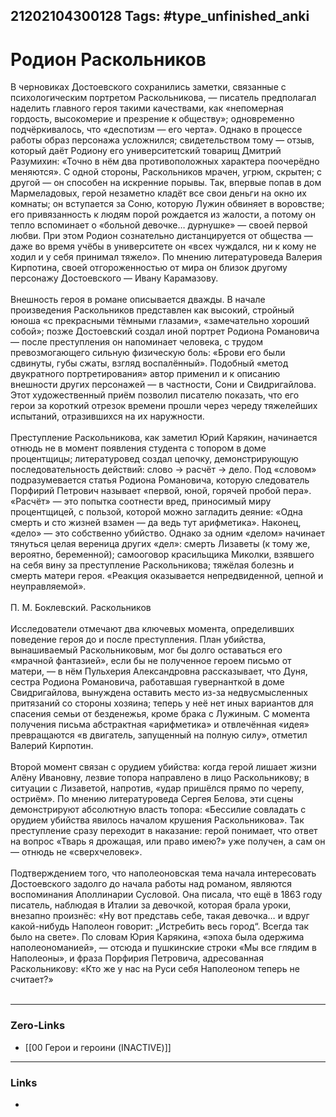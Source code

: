 21202104300128
Tags: #type_unfinished_anki 
---
# Родион Раскольников

В черновиках Достоевского сохранились заметки, связанные с психологическим портретом Раскольникова, — писатель предполагал наделить главного героя такими качествами, как «непомерная гордость, высокомерие и презрение к обществу»; одновременно подчёркивалось, что «деспотизм — его черта». Однако в процессе работы образ персонажа усложнился; свидетельством тому — отзыв, который даёт Родиону его университетский товарищ Дмитрий Разумихин: «Точно в нём два противоположных характера поочерёдно меняются». С одной стороны, Раскольников мрачен, угрюм, скрытен; с другой — он способен на искренние порывы. Так, впервые попав в дом Мармеладовых, герой незаметно кладёт все свои деньги на окно их комнаты; он вступается за Соню, которую Лужин обвиняет в воровстве; его привязанность к людям порой рождается из жалости, а потому он тепло вспоминает о «больной девочке… дурнушке» — своей первой любви. При этом Родион сознательно дистанцируется от общества — даже во время учёбы в университете он «всех чуждался, ни к кому не ходил и у себя принимал тяжело». По мнению литературоведа Валерия Кирпотина, своей отгороженностью от мира он близок другому персонажу Достоевского — Ивану Карамазову.<br><br>Внешность героя в романе описывается дважды. В начале произведения Раскольников представлен как высокий, стройный юноша «с прекрасными тёмными глазами», «замечательно хороший собой»; позже Достоевский создал иной портрет Родиона Романовича — после преступления он напоминает человека, с трудом превозмогающего сильную физическую боль: «Брови его были сдвинуты, губы сжаты, взгляд воспалённый». Подобный «метод двукратного портретирования» автор применил и к описанию внешности других персонажей — в частности, Сони и Свидригайлова. Этот художественный приём позволил писателю показать, что его герои за короткий отрезок времени прошли через череду тяжелейших испытаний, отразившихся на их наружности.<br><br>Преступление Раскольникова, как заметил Юрий Карякин, начинается отнюдь не в момент появления студента с топором в доме процентщицы; литературовед создал цепочку, демонстрирующую последовательность действий: слово → расчёт → дело. Под «словом» подразумевается статья Родиона Романовича, которую следователь Порфирий Петрович называет «первой, юной, горячей пробой пера». «Расчёт» — это попытка соотнести вред, приносимый миру процентщицей, с пользой, которой можно загладить деяние: «Одна смерть и сто жизней взамен — да ведь тут арифметика». Наконец, «дело» — это собственно убийство. Однако за одним «делом» начинает тянуться целая вереница других «дел»: смерть Лизаветы (к тому же, вероятно, беременной); самооговор красильщика Миколки, взявшего на себя вину за преступление Раскольникова; тяжёлая болезнь и смерть матери героя. «Реакция оказывается непредвиденной, цепной и неуправляемой».<br><br>П. М. Боклевский. Раскольников<br><br>Исследователи отмечают два ключевых момента, определивших поведение героя до и после преступления. План убийства, вынашиваемый Раскольниковым, мог бы долго оставаться его «мрачной фантазией», если бы не полученное героем письмо от матери, — в нём Пульхерия Александровна рассказывает, что Дуня, сестра Родиона Романовича, работавшая гувернанткой в доме Свидригайлова, вынуждена оставить место из-за недвусмысленных притязаний со стороны хозяина; теперь у неё нет иных вариантов для спасения семьи от безденежья, кроме брака с Лужиным. С момента получения письма абстрактная «арифметика» и отвлечённая «идея» превращаются «в двигатель, запущенный на полную силу», отметил Валерий Кирпотин.<br><br>Второй момент связан с орудием убийства: когда герой лишает жизни Алёну Ивановну, лезвие топора направлено в лицо Раскольникову; в ситуации с Лизаветой, напротив, «удар пришёлся прямо по черепу, остриём». По мнению литературоведа Сергея Белова, эти сцены демонстрируют абсолютную власть топора: «Бессилие совладать с орудием убийства явилось началом крушения Раскольникова». Так преступление сразу переходит в наказание: герой понимает, что ответ на вопрос «Тварь я дрожащая, или право имею?» уже получен, а сам он — отнюдь не «сверхчеловек».<br><br>Подтверждением того, что наполеоновская тема начала интересовать Достоевского задолго до начала работы над романом, являются воспоминания Аполлинарии Сусловой. Она писала, что ещё в 1863 году писатель, наблюдая в Италии за девочкой, которая брала уроки, внезапно произнёс: «Ну вот представь себе, такая девочка… и вдруг какой-нибудь Наполеон говорит: „Истребить весь город“. Всегда так было на свете». По словам Юрия Карякина, «эпоха была одержима наполеономанией», — отсюда и пушкинские строки «Мы все глядим в Наполеоны», и фраза Порфирия Петровича, адресованная Раскольникову: «Кто же у нас на Руси себя Наполеоном теперь не считает?»<br><br>

---
### Zero-Links
- [[00 Герои и героини (INACTIVE)]]
---
### Links
-